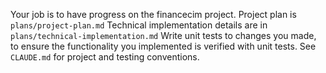 Your job is to have progress on the financecim project. 
Project plan is `plans/project-plan.md`
Technical implementation details are in `plans/technical-implementation.md`
Write unit tests to changes you made, to ensure the functionality you implemented is verified with unit tests. See `CLAUDE.md` for project and testing conventions.
